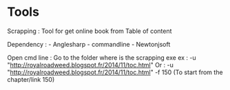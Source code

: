 # Tools
Scrapping :
  Tool for get online book from Table of content 
  
  Dependency : 
    - Anglesharp
    - commandline
    - Newtonjsoft
    
    
  Open cmd line : Go to the folder where is the scrapping exe 
    ex : -u "http://royalroadweed.blogspot.fr/2014/11/toc.html"
    Or : -u "http://royalroadweed.blogspot.fr/2014/11/toc.html" -f 150 (To start from the chapter/link 150)
